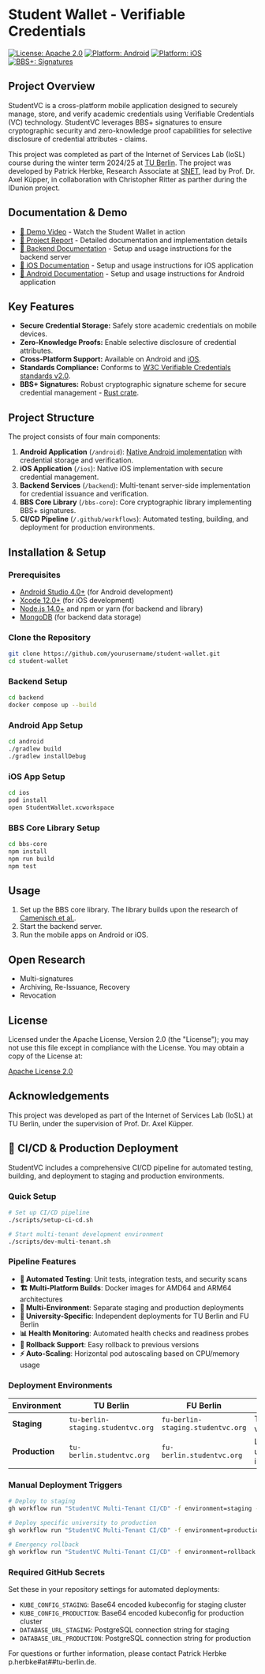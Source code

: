 # Student Wallet - Verifiable Credentials

[![License: Apache 2.0](https://img.shields.io/badge/License-Apache%202.0-blue.svg)](https://www.apache.org/licenses/LICENSE-2.0)
[![Platform: Android](https://img.shields.io/badge/Platform-Android-brightgreen.svg)](https://shields.io/)
[![Platform: iOS](https://img.shields.io/badge/Platform-iOS-lightgray.svg)](https://shields.io/)
[![BBS+: Signatures](https://img.shields.io/badge/BBS+-Signatures-orange.svg)](https://shields.io/)

## Project Overview

StudentVC is a cross-platform mobile application designed to securely manage, store, and verify academic credentials using Verifiable Credentials (VC) technology. StudentVC leverages BBS+ signatures to ensure cryptographic security and zero-knowledge proof capabilities for selective disclosure of credential attributes - claims.

This project was completed as part of the Internet of Services Lab (IoSL) course during the winter term 2024/25 at [TU Berlin]((https://www.tu.berlin/)). The project was developed by Patrick Herbke, Research Associate at [SNET](https://www.tu.berlin/snet), lead by Prof. Dr. Axel Küpper, in collaboration with Christopher Ritter as parther during the IDunion project.

## Documentation & Demo

- [📱 Demo Video](https://tubcloud.tu-berlin.de/s/NWB76D3fynL6qAB) - Watch the Student Wallet in action
- [📄 Project Report](docs/Mobile_Wallet-Final_Report.pdf) - Detailed documentation and implementation details
- [🔧 Backend Documentation](backend/README.md) - Setup and usage instructions for the backend server
- [📱 iOS Documentation](ios/README.md) - Setup and usage instructions for iOS application
- [📱 Android Documentation](android/README.md) - Setup and usage instructions for Android application

## Key Features

- **Secure Credential Storage:** Safely store academic credentials on mobile devices.
- **Zero-Knowledge Proofs:** Enable selective disclosure of credential attributes.
- **Cross-Platform Support:** Available on Android and [iOS](https://developer.apple.com/documentation/cryptokit/).
- **Standards Compliance:** Conforms to [W3C Verifiable Credentials standards v2.0](https://www.w3.org/TR/vc-data-model-2.0/).
- **BBS+ Signatures:** Robust cryptographic signature scheme for secure credential management - [Rust crate](https://docs.rs/bbs/0.4.1/bbs/).

## Project Structure

The project consists of four main components:

1. **Android Application** (`/android`): [Native Android implementation](https://developer.android.com/compose) with credential storage and verification.
2. **iOS Application** (`/ios`): Native iOS implementation with secure credential management.
3. **Backend Services** (`/backend`): Multi-tenant server-side implementation for credential issuance and verification.
4. **BBS Core Library** (`/bbs-core`): Core cryptographic library implementing BBS+ signatures.
5. **CI/CD Pipeline** (`/.github/workflows`): Automated testing, building, and deployment for production environments.

## Installation & Setup

### Prerequisites

- [Android Studio 4.0+](https://android-developers.googleblog.com/2020/05/android-studio-4.html) (for Android development)
- [Xcode 12.0+](https://developer.apple.com/documentation/xcode-release-notes/xcode-12_0_1-release-notes) (for iOS development)
- [Node.js 14.0+](https://nodejs.org/en/blog/release/v14.0.0) and npm or yarn (for backend and library)
- [MongoDB](https://www.mongodb.com/) (for backend data storage)

### Clone the Repository

```bash
git clone https://github.com/yourusername/student-wallet.git
cd student-wallet
```

### Backend Setup

```bash
cd backend
docker compose up --build
```

### Android App Setup

```bash
cd android
./gradlew build
./gradlew installDebug
```

### iOS App Setup

```bash
cd ios
pod install
open StudentWallet.xcworkspace
```

### BBS Core Library Setup

```bash
cd bbs-core
npm install
npm run build
npm test
```

## Usage

1. Set up the BBS core library. The library builds upon the research of [Camenisch et al.](https://eprint.iacr.org/2016/663.pdf).
2. Start the backend server.
3. Run the mobile apps on Android or iOS.

## Open Research 
- Multi-signatures
- Archiving, Re-Issuance, Recovery
- Revocation

## License

Licensed under the Apache License, Version 2.0 (the "License"); you may not use this file except in compliance with the License. You may obtain a copy of the License at:

[Apache License 2.0](http://www.apache.org/licenses/LICENSE-2.0)

## Acknowledgements

This project was developed as part of the Internet of Services Lab (IoSL) at TU Berlin, under the supervision of Prof. Dr. Axel Küpper.

## 🚀 CI/CD & Production Deployment

StudentVC includes a comprehensive CI/CD pipeline for automated testing, building, and deployment to staging and production environments.

### Quick Setup

```bash
# Set up CI/CD pipeline
./scripts/setup-ci-cd.sh

# Start multi-tenant development environment
./scripts/dev-multi-tenant.sh
```

### Pipeline Features

- **🧪 Automated Testing**: Unit tests, integration tests, and security scans
- **🏗️ Multi-Platform Builds**: Docker images for AMD64 and ARM64 architectures  
- **🎯 Multi-Environment**: Separate staging and production deployments
- **🏫 University-Specific**: Independent deployments for TU Berlin and FU Berlin
- **📊 Health Monitoring**: Automated health checks and readiness probes
- **🔄 Rollback Support**: Easy rollback to previous versions
- **⚡ Auto-Scaling**: Horizontal pod autoscaling based on CPU/memory usage

### Deployment Environments

| Environment | TU Berlin | FU Berlin | Purpose |
|-------------|-----------|-----------|---------|
| **Staging** | `tu-berlin-staging.studentvc.org` | `fu-berlin-staging.studentvc.org` | Testing & validation |
| **Production** | `tu-berlin.studentvc.org` | `fu-berlin.studentvc.org` | Live university instances |

### Manual Deployment Triggers

```bash
# Deploy to staging
gh workflow run "StudentVC Multi-Tenant CI/CD" -f environment=staging -f university=both

# Deploy specific university to production  
gh workflow run "StudentVC Multi-Tenant CI/CD" -f environment=production -f university=tu-berlin

# Emergency rollback
gh workflow run "StudentVC Multi-Tenant CI/CD" -f environment=rollback
```

### Required GitHub Secrets

Set these in your repository settings for automated deployments:

- `KUBE_CONFIG_STAGING`: Base64 encoded kubeconfig for staging cluster
- `KUBE_CONFIG_PRODUCTION`: Base64 encoded kubeconfig for production cluster  
- `DATABASE_URL_STAGING`: PostgreSQL connection string for staging
- `DATABASE_URL_PRODUCTION`: PostgreSQL connection string for production

For questions or further information, please contact Patrick Herbke p.herbke#at##tu-berlin.de.